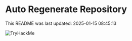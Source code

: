 # Auto Regenerate Repository

This README was last updated: 2025-01-15 08:45:13

 ![TryHackMe](https://tryhackme.com/badge/533634)